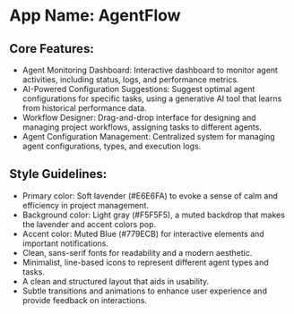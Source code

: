 # **App Name**: AgentFlow

## Core Features:

- Agent Monitoring Dashboard: Interactive dashboard to monitor agent activities, including status, logs, and performance metrics.
- AI-Powered Configuration Suggestions: Suggest optimal agent configurations for specific tasks, using a generative AI tool that learns from historical performance data.
- Workflow Designer: Drag-and-drop interface for designing and managing project workflows, assigning tasks to different agents.
- Agent Configuration Management: Centralized system for managing agent configurations, types, and execution logs.

## Style Guidelines:

- Primary color: Soft lavender (#E6E6FA) to evoke a sense of calm and efficiency in project management.
- Background color: Light gray (#F5F5F5), a muted backdrop that makes the lavender and accent colors pop.
- Accent color: Muted Blue (#779ECB) for interactive elements and important notifications.
- Clean, sans-serif fonts for readability and a modern aesthetic.
- Minimalist, line-based icons to represent different agent types and tasks.
- A clean and structured layout that aids in usability.
- Subtle transitions and animations to enhance user experience and provide feedback on interactions.